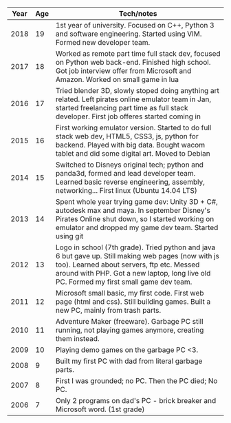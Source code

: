 | Year | Age | Tech/notes                                                                                                                  |
| ---- | --- | --------------------------------------------------------------------------------------------------------------------------- |
| 2018 | 19  | 1st year of university. Focused on C++, Python 3 and software engineering. Started using VIM. Formed new developer team.  |
| 2017 | 18  | Worked as remote part time full stack dev, focused on Python web back-end. Finished high school. Got job interview offer from Microsoft and Amazon. Worked on small game in lua |
| 2016 | 17  | Tried blender 3D, slowly stoped doing anything art related. Left pirates online emulator team in Jan, started freelancing part time as full stack developer. First job offeres started coming in                                    |
| 2015 | 16  | First working emulator version. Started to do full stack web dev, HTML5, CSS3, js, python for backend. Played with big data. Bought wacom tablet and did some digital art. Moved to Debian |
| 2014 | 15  | Switched to Disneys original tech; python and panda3d, formed and lead developer team. Learned basic reverse engineering, assembly, networking... First linux (Ubuntu 14.04 LTS) |
| 2013 | 14  | Spent whole year trying game dev: Unity 3D + C#, autodesk max and maya. In september Disney's Pirates Online shut down, so I started working on emulator and dropped my game dev team. Started using git |
| 2012 | 13  | Logo in school (7th grade). Tried python and java 6 but gave up. Still making web pages (now with js too). Learned about servers, ftp etc. Messed around with PHP. Got a new laptop, long live old PC. Formed my first small game dev team.       |
| 2011 | 12  | Microsoft small basic, my first code. First web page (html and css). Still building games. Built a new PC, mainly from trash parts.                   |
| 2010 | 11  | Adventure Maker (freeware). Garbage PC still running, not playing games anymore, creating them instead.                           |
| 2009 | 10  | Playing demo games on the garbage PC <3.                                                                                          |
| 2008 | 9   | Built my first PC with dad from literal garbage parts.                                                                            |
| 2007 | 8   | First I was grounded; no PC. Then the PC died; No PC.                                                                             |
| 2006 | 7   | Only 2 programs on dad's PC - brick breaker and Microsoft word. (1st grade)                                                       |
